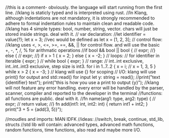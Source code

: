 //this is a comment- obviously. the language will start running from the first line.
//klang is staticly typed and is interpreted using rust.
//In Klang, although indentations are not mandatory, it is strongly recommended to adhere to formal indentation rules to maintain clean and readable code.
//klang has 4 simple types: bool, number, string, vector. chars will just be stored inside strings. deal with it.
// var declaration:
//let identifier = value(?);
let x = 3;
//vec would be defined as let x = [1, 2, 3];
// control flow:
//klang uses <, >, <=, >=, ==, &&, || for control flow. and will use the basic +, -, *, /, % for arithmatic operations
//if bool && bool || bool {
//    expr;
//} else {
//    expr;
//}
if x > 1 {
    x = 2;
} else {
    x = -2;
}
// loops:
// for identifier in iterable { expr; }
// while bool { expr; }
// range: 
// int..int exclusive, int..int..int3 exclusive, step size is int3.
for i in 1..7..2 {
    x = i; // x = 1, 3, 5
}
while x > 2 {
    x = -3;
}
// klang will use {} for scoping
// I/O: klang will use print() for output and std::read() for input
let y: string = read();
//print("text {identifier} text");
print("this is how you use a print to output {y}");
//klang will not feature any error handling. every error will be handled by the parser, scanner, compiler and reported to the developer in the terminal
//functions: all functions are public. deal with it.
//fn name(arg1: type, arg2: type) {
//    expr;
//    return value;
//}
fn add(int1: int, int2: int) {
    return int1 + int2;
}
print("3 + 5 = {add(3, 5)}");

//moudles and imports: MAN IDFK
//ideas:
//switch, break, continue, std_lib, structs
//std lib will contain: advanced types, advanced math functions, random functions, time functions, also read and maybe more I/O.
